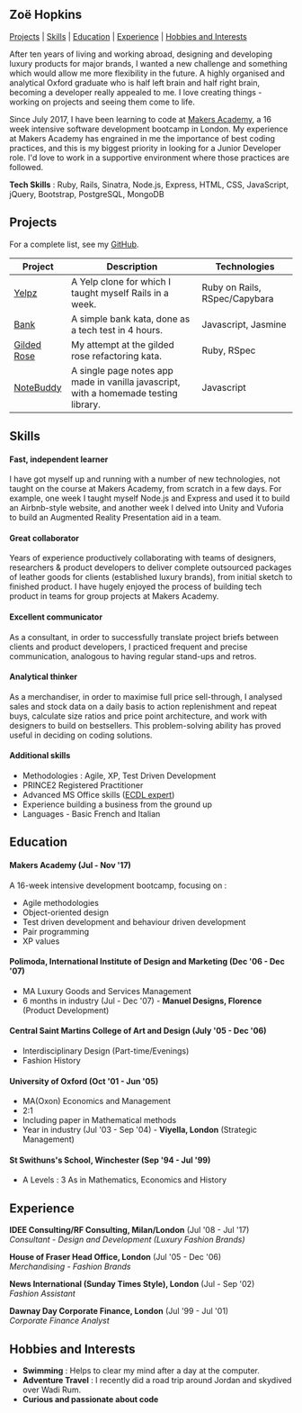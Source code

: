 ## Zoë Hopkins

[Projects](#projects) | [Skills](#skills) | [Education](#education) | [Experience](#experience) | [Hobbies and Interests](#hobbies-and-interests)

After ten years of living and working abroad, designing and developing luxury products for major brands, I wanted a new challenge and something which would allow me more flexibility in the future.  A highly organised and analytical Oxford graduate who is half left brain and half right brain, becoming a developer really appealed to me. I love creating things - working on projects and seeing them come to life.

Since July 2017, I have been learning to code at [Makers Academy](http://www.makersacademy.com/), a 16 week intensive software development bootcamp in London. My experience at Makers Academy has engrained in me the importance of best coding practices, and this is my biggest priority in looking for a Junior Developer role. I'd love to work in a supportive environment where those practices are followed.

**Tech Skills** : Ruby, Rails, Sinatra, Node.js, Express, HTML, CSS, JavaScript, jQuery, Bootstrap, PostgreSQL, MongoDB

## Projects

For a complete list, see my [GitHub](https://github.com/diaryofdiscoveries?tab=repositories).

| Project   | Description | Technologies |
|---        |---          |---           |
| [Yelpz](https://www.github.com/diaryofdiscoveries/yelpz) | A Yelp clone for which I taught myself Rails in a week. | Ruby on Rails, RSpec/Capybara |
| [Bank](https://github.com/diaryofdiscoveries/bank-tech-test) | A simple bank kata, done as a tech test in 4 hours. | Javascript, Jasmine |
| [Gilded Rose](https://github.com/diaryofdiscoveries/gilded-rose) | My attempt at the gilded rose refactoring kata. | Ruby, RSpec |
| [NoteBuddy](https://github.com/diaryofdiscoveries/Single-Page-Notes-App)| A single page notes app made in vanilla javascript, with a homemade testing library. | Javascript |

## Skills

#### Fast, independent learner

I have got myself up and running with a number of new technologies, not taught on the course at Makers Academy, from scratch in a few days. For example, one week I taught myself Node.js and Express and used it to build an Airbnb-style website, and another week I delved into Unity and Vuforia to build an Augmented Reality Presentation aid in a team.

#### Great collaborator

Years of experience productively collaborating with teams of designers, researchers & product developers to deliver complete outsourced packages of leather goods for clients (established luxury brands), from initial sketch to finished product. I have hugely enjoyed the process of building tech product in teams for group projects at Makers Academy.

#### Excellent communicator

As a consultant, in order to successfully translate project briefs between clients and product developers, I practiced frequent and precise communication, analogous to having regular stand-ups and retros.

#### Analytical thinker

As a merchandiser, in order to maximise full price sell-through, I analysed sales and stock data on a daily basis to action replenishment and repeat buys, calculate size ratios and price point architecture, and work with designers to build on bestsellers. This problem-solving ability has proved useful in deciding on coding solutions.

#### Additional skills

 - Methodologies : Agile, XP, Test Driven Development
 - PRINCE2 Registered Practitioner
 - Advanced MS Office skills ([ECDL expert](http://www.bcs.org/content/conCertification/99))
 - Experience building a business from the ground up
 - Languages - Basic French and Italian

## Education

#### Makers Academy (Jul - Nov '17)
A 16-week intensive development bootcamp, focusing on :
- Agile methodologies
- Object-oriented design
- Test driven development and behaviour driven development
- Pair programming
- XP values

#### Polimoda, International Institute of Design and Marketing (Dec '06 - Dec '07)
- MA Luxury Goods and Services Management
- 6 months in industry (Jul - Dec '07) - **Manuel Designs, Florence** (Product Development)

#### Central Saint Martins College of Art and Design (July '05 - Dec '06)
- Interdisciplinary Design (Part-time/Evenings)
- Fashion History

#### University of Oxford (Oct '01 - Jun '05)
- MA(Oxon) Economics and Management
- 2:1
- Including paper in Mathematical methods
- Year in industry (Jul '03 - Sep '04) - **Viyella, London** (Strategic Management)

#### St Swithuns's School, Winchester (Sep '94 - Jul '99)
- A Levels : 3 As in Mathematics, Economics and History

## Experience

**IDEE Consulting/RF Consulting, Milan/London** (Jul '08 - Jul '17)   
*Consultant - Design and Development (Luxury Fashion Brands)*

**House of Fraser Head Office, London** (Jul '05 - Dec '06)   
*Merchandising - Fashion Brands*  

**News International (Sunday Times Style), London** (Jul - Sep '02)   
*Fashion Assistant*  

**Dawnay Day Corporate Finance, London** (Jul '99 - Jul '01)   
*Corporate Finance Analyst*  

## Hobbies and Interests

- **Swimming** : Helps to clear my mind after a day at the computer.
- **Adventure Travel** : I recently did a road trip around Jordan and skydived over Wadi Rum.
- **Curious and passionate about code**
